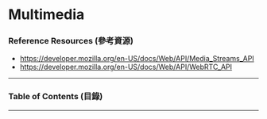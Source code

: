 # Multimedia

### Reference Resources (參考資源)

* https://developer.mozilla.org/en-US/docs/Web/API/Media_Streams_API
* https://developer.mozilla.org/en-US/docs/Web/API/WebRTC_API

***

### Table of Contents (目錄)

***
